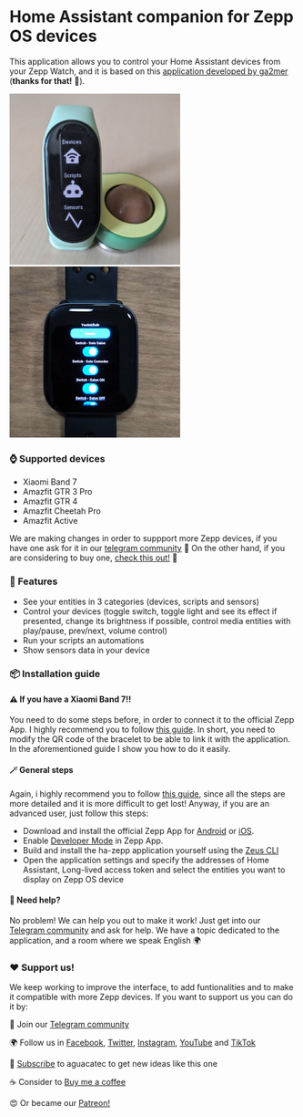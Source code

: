 # Home Assistant companion for Zepp OS devices
This application allows you to control your Home Assistant devices from your Zepp Watch, and it is based on this [application developed by ga2mer](https://github.com/ga2mer/ha-zepp) (<b>thanks for that!</b> 🥰).

<img src="images/img1.jpg" width="300" height="300"> <img src="images/img2.jpg" width="300" height="300">

### ⌚ Supported devices
- Xiaomi Band 7
- Amazfit GTR 3 Pro
- Amazfit GTR 4
- Amazfit Cheetah Pro
- Amazfit Active

We are making changes in order to suppport more Zepp devices, if you have one ask for it in our [telegram community](https://t.me/aguacatec_es) 💬 On the other hand, if you are considering to buy one, [check this out!](https://s.click.aliexpress.com/e/_DdSQKvj) 💸

### 🎨 Features
- See your entities in 3 categories (devices, scripts and sensors)
- Control your devices (toggle switch, toggle light and see its effect if presented, change its brightness if possible, control media entities with play/pause, prev/next, volume control)
- Run your scripts an automations
- Show sensors data in your device

### 📦 Installation guide
#### ⚠️ If you have a Xiaomi Band 7!!
You need to do some steps before, in order to connect it to the official Zepp App. I highly recommend you to follow [this guide](https://aguacatec.es/instalar-ha-en-la-xiaomi-band-7/).
In short, you need to modify the QR code of the bracelet to be able to link it with the application. In the aforementioned guide I show you how to do it easily.

#### 🪄 General steps
Again, i highly recommend you to follow [this guide](https://aguacatec.es/instalar-ha-en-tu-reloj-zepp/), since all the steps are more detailed and it is more difficult to get lost! Anyway, if you are an advanced user, just follow this steps:
- Download and install the official Zepp App for [Android](https://play.google.com/store/apps/details?id=com.huami.watch.hmwatchmanager) or [iOS](https://apps.apple.com/es/app/zepp-formerly-amazfit/id1127269366).
- Enable [Developer Mode](https://docs.zepp.com/docs/1.0/guides/tools/zepp-app/) in Zepp App. 
- Build and install the ha-zepp application yourself using the [Zeus CLI](https://docs.zepp.com/docs/1.0/guides/tools/cli/)
- Open the application settings and specify the addresses of Home Assistant, Long-lived access token and select the entities you want to display on Zepp OS device

#### 🛟 Need help?
No problem! We can help you out to make it work! Just get into our [Telegram community](https://t.me/aguacatec_es) and ask for help. We have a topic dedicated to the application, and a room where we speak English 🌍

### ♥️ Support us!
We keep working to improve the interface, to add funtionalities and to make it compatible with more Zepp devices. If you want to support us you can do it by:

💬 Join our [Telegram community](https://t.me/aguacatec_es)

🌍 Follow us in [Facebook](https://www.facebook.com/people/Aguacatec/100094561999571/), [Twitter](https://twitter.com/aguacatec_es), [Instagram](https://www.instagram.com/aguacatec_es/), [YouTube](https://www.youtube.com/channel/UC-lBXak7y2RFoghB1QMgbdw) and [TikTok](https://www.tiktok.com/@aguacatec_es)

📧 [Subscribe](https://aguacatec.es/gana-premios-con-aguacatec/) to aguacatec to get new ideas like this one

☕ Consider to [Buy me a coffee](https://www.buymeacoffee.com/aguacatec)

😍 Or became our [Patreon!](https://www.patreon.com/AguacaTEC)
